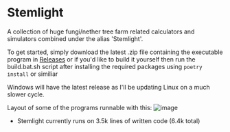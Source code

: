 # Stemlight
A collection of huge fungi/nether tree farm related calculators and simulators combined under the alias 'Stemlight'.

To get started, simply download the latest .zip file containing the executable program in [Releases](https://github.com/ncolyer11/Stemlight/releases) or if you'd like to build it yourself then run the build.bat.sh script after installing the required packages using `poetry install` or similiar

Windows will have the latest release as I'll be updating Linux on a much slower cycle.

Layout of some of the programs runnable with this:
![image](https://github.com/ncolyer11/Stemlight/assets/90807490/2277bc32-0f45-4e13-8f6d-13b68fc4a7b4)

- Stemlight currently runs on 3.5k lines of written code (6.4k total)
